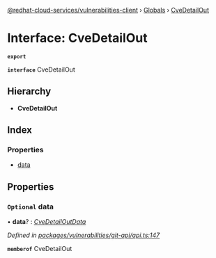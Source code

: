 [@redhat-cloud-services/vulnerabilities-client](../README.md) › [Globals](../globals.md) › [CveDetailOut](cvedetailout.md)

# Interface: CveDetailOut

**`export`** 

**`interface`** CveDetailOut

## Hierarchy

* **CveDetailOut**

## Index

### Properties

* [data](cvedetailout.md#optional-data)

## Properties

### `Optional` data

• **data**? : *[CveDetailOutData](cvedetailoutdata.md)*

*Defined in [packages/vulnerabilities/git-api/api.ts:147](https://github.com/leSamo/javascript-clients/blob/master/packages/vulnerabilities/git-api/api.ts#L147)*

**`memberof`** CveDetailOut
